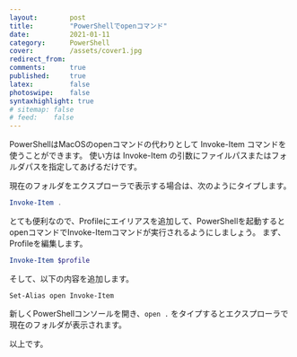 ```yaml
---
layout:        post
title:         "PowerShellでopenコマンド"
date:          2021-01-11
category:      PowerShell
cover:         /assets/cover1.jpg
redirect_from:
comments:      true
published:     true
latex:         false
photoswipe:    false
syntaxhighlight: true
# sitemap: false
# feed:    false
---
```


PowerShellはMacOSのopenコマンドの代わりとして Invoke-Item コマンドを使うことができます。
使い方は Invoke-Item の引数にファイルパスまたはフォルダパスを指定してあげるだけです。

現在のフォルダをエクスプローラで表示する場合は、次のようにタイプします。

```powershell
Invoke-Item .
```

とても便利なので、Profileにエイリアスを追加して、PowerShellを起動するとopenコマンドでInvoke-Itemコマンドが実行されるようにしましょう。
まず、Profileを編集します。

```powershell
Invoke-Item $profile
```

そして、以下の内容を追加します。

```
Set-Alias open Invoke-Item
```

新しくPowerShellコンソールを開き、`open .` をタイプするとエクスプローラで現在のフォルダが表示されます。

以上です。

